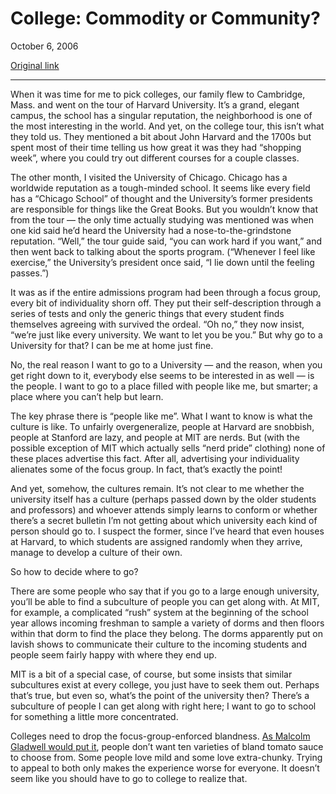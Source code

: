 College: Commodity or Community?
================================

October 6, 2006

[Original link](http://www.aaronsw.com/weblog/collegecommunity)

* * * * *

When it was time for me to pick colleges, our family flew to Cambridge,
Mass. and went on the tour of Harvard University. It’s a grand, elegant
campus, the school has a singular reputation, the neighborhood is one of
the most interesting in the world. And yet, on the college tour, this
isn’t what they told us. They mentioned a bit about John Harvard and the
1700s but spent most of their time telling us how great it was they had
“shopping week”, where you could try out different courses for a couple
classes.

The other month, I visited the University of Chicago. Chicago has a
worldwide reputation as a tough-minded school. It seems like every field
has a “Chicago School” of thought and the University’s former presidents
are responsible for things like the Great Books. But you wouldn’t know
that from the tour — the only time actually studying was mentioned was
when one kid said he’d heard the University had a nose-to-the-grindstone
reputation. “Well,” the tour guide said, “you can work hard if you
want,” and then went back to talking about the sports program.
(“Whenever I feel like exercise,” the University’s president once said,
“I lie down until the feeling passes.”)

It was as if the entire admissions program had been through a focus
group, every bit of individuality shorn off. They put their
self-description through a series of tests and only the generic things
that every student finds themselves agreeing with survived the ordeal.
“Oh no,” they now insist, “we’re just like every university. We want to
let you be you.” But why go to a University for that? I can be me at
home just fine.

No, the real reason I want to go to a University — and the reason, when
you get right down to it, everybody else seems to be interested in as
well — is the people. I want to go to a place filled with people like
me, but smarter; a place where you can’t help but learn.

The key phrase there is “people like me”. What I want to know is what
the culture is like. To unfairly overgeneralize, people at Harvard are
snobbish, people at Stanford are lazy, and people at MIT are nerds. But
(with the possible exception of MIT which actually sells “nerd pride”
clothing) none of these places advertise this fact. After all,
advertising your individuality alienates some of the focus group. In
fact, that’s exactly the point!

And yet, somehow, the cultures remain. It’s not clear to me whether the
university itself has a culture (perhaps passed down by the older
students and professors) and whoever attends simply learns to conform or
whether there’s a secret bulletin I’m not getting about which university
each kind of person should go to. I suspect the former, since I’ve heard
that even houses at Harvard, to which students are assigned randomly
when they arrive, manage to develop a culture of their own.

So how to decide where to go?

There are some people who say that if you go to a large enough
university, you’ll be able to find a subculture of people you can get
along with. At MIT, for example, a complicated “rush” system at the
beginning of the school year allows incoming freshman to sample a
variety of dorms and then floors within that dorm to find the place they
belong. The dorms apparently put on lavish shows to communicate their
culture to the incoming students and people seem fairly happy with where
they end up.

MIT is a bit of a special case, of course, but some insists that similar
subcultures exist at every college, you just have to seek them out.
Perhaps that’s true, but even so, what’s the point of the university
then? There’s a subculture of people I can get along with right here; I
want to go to school for something a little more concentrated.

Colleges need to drop the focus-group-enforced blandness. [As Malcolm
Gladwell would put
it](http://www.ted.com/tedtalks/tedtalksplayer.cfm?key=m_gladwell&flashEnabled=1),
people don’t want ten varieties of bland tomato sauce to choose from.
Some people love mild and some love extra-chunky. Trying to appeal to
both only makes the experience worse for everyone. It doesn’t seem like
you should have to go to college to realize that.
